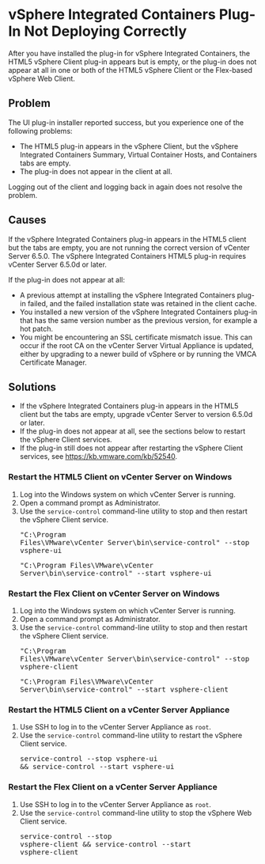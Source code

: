 # vSphere Integrated Containers Plug-In Not Deploying Correctly #

After you have installed the plug-in for vSphere Integrated Containers, the HTML5 vSphere Client plug-in appears but is empty, or the plug-in does not appear at all in one or both of the HTML5 vSphere Client or the Flex-based vSphere Web Client.

## Problem ##

The UI plug-in installer reported success, but you experience one of the following problems:

- The HTML5 plug-in appears in the vSphere Client, but the vSphere Integrated Containers Summary, Virtual Container Hosts, and Containers tabs are empty. 
- The plug-in does not appear in the client at all.

Logging out of the client and logging back in again does not resolve the problem.

## Causes ##

If the vSphere Integrated Containers plug-in appears in the HTML5 client but the tabs are empty, you are not running the correct version of vCenter Server 6.5.0. The vSphere Integrated Containers HTML5 plug-in requires vCenter Server 6.5.0d or later. 

If the plug-in does not appear at all: 

- A previous attempt at installing the vSphere Integrated Containers plug-in failed, and the failed installation state was retained in the client cache.
- You installed a new version of the vSphere Integrated Containers plug-in that has the same version number as the previous version, for example a hot patch.
- You might be encountering an SSL certificate mismatch issue. This can occur if the root CA on the vCenter Server Virtual Appliance is updated, either by upgrading to a newer build of vSphere or by running the VMCA Certificate Manager.

## Solutions ##

- If the vSphere Integrated Containers plug-in appears in the HTML5 client but the tabs are empty, upgrade vCenter Server to version 6.5.0d or later.
- If the plug-in does not appear at all, see the sections below to restart the vSphere Client services.
- If the plug-in still does not appear after restarting the vSphere Client services, see https://kb.vmware.com/kb/52540. 

### Restart the HTML5 Client on vCenter Server on Windows ###

1. Log into the Windows system on which vCenter Server is running.
2. Open a command prompt as Administrator.
3. Use the `service-control` command-line utility to stop and then restart the vSphere Client service.<pre>"C:\Program Files\VMware\vCenter Server\bin\service-control" --stop vsphere-ui</pre><pre>"C:\Program Files\VMware\vCenter Server\bin\service-control" --start vsphere-ui</pre>

### Restart the Flex Client on vCenter Server on Windows ###

1. Log into the Windows system on which vCenter Server is running.
2. Open a command prompt as Administrator.
3. Use the `service-control` command-line utility to stop and then restart the vSphere Client service.<pre>"C:\Program Files\VMware\vCenter Server\bin\service-control" --stop vsphere-client</pre><pre>"C:\Program Files\VMware\vCenter Server\bin\service-control" --start vsphere-client</pre>

### Restart the HTML5 Client on a vCenter Server Appliance ###

1. Use SSH to log in to the vCenter Server Appliance as `root`.
2. Use the `service-control` command-line utility to restart the vSphere Client service.<pre>service-control --stop vsphere-ui && service-control --start vsphere-ui</pre>

### Restart the Flex Client on a vCenter Server Appliance ###

1. Use SSH to log in to the vCenter Server Appliance as `root`.
2. Use the `service-control` command-line utility to stop the vSphere Web Client service.<pre>service-control --stop vsphere-client && service-control --start vsphere-client</pre>